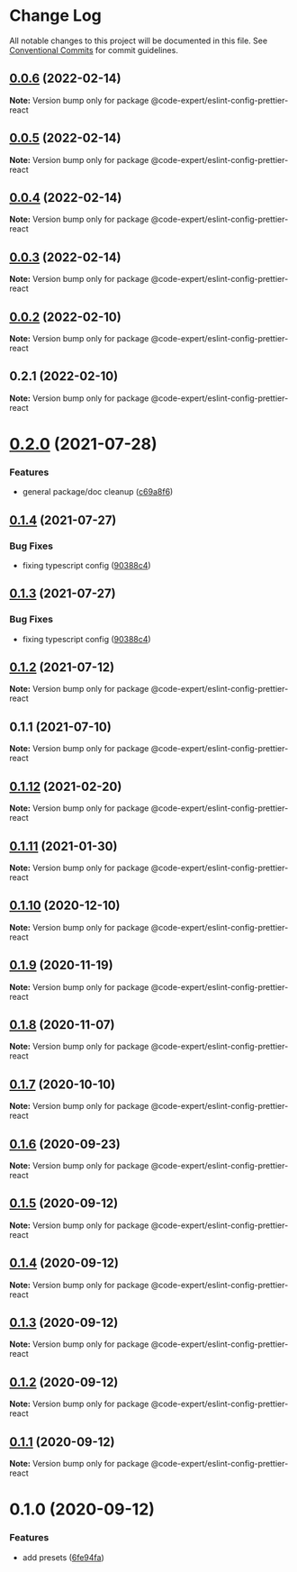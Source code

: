 # Change Log

All notable changes to this project will be documented in this file.
See [Conventional Commits](https://conventionalcommits.org) for commit guidelines.

## [0.0.6](https://github.com/CodeExpertETH/configs/compare/@code-expert/eslint-config-prettier-react@0.0.5...@code-expert/eslint-config-prettier-react@0.0.6) (2022-02-14)

**Note:** Version bump only for package @code-expert/eslint-config-prettier-react





## [0.0.5](https://github.com/CodeExpertETH/configs/compare/@code-expert/eslint-config-prettier-react@0.0.4...@code-expert/eslint-config-prettier-react@0.0.5) (2022-02-14)

**Note:** Version bump only for package @code-expert/eslint-config-prettier-react





## [0.0.4](https://github.com/CodeExpertETH/configs/compare/@code-expert/eslint-config-prettier-react@0.0.3...@code-expert/eslint-config-prettier-react@0.0.4) (2022-02-14)

**Note:** Version bump only for package @code-expert/eslint-config-prettier-react





## [0.0.3](https://github.com/CodeExpertETH/configs/compare/@code-expert/eslint-config-prettier-react@0.0.2...@code-expert/eslint-config-prettier-react@0.0.3) (2022-02-14)

**Note:** Version bump only for package @code-expert/eslint-config-prettier-react





## [0.0.2](https://github.com/CodeExpertETH/configs/compare/@code-expert/eslint-config-prettier-react@0.2.1...@code-expert/eslint-config-prettier-react@0.0.2) (2022-02-10)

**Note:** Version bump only for package @code-expert/eslint-config-prettier-react





## 0.2.1 (2022-02-10)

**Note:** Version bump only for package @code-expert/eslint-config-prettier-react





# [0.2.0](https://github.com/CodeExpertETH/configs/compare/@code-expert/eslint-config-prettier-react@0.1.4...@code-expert/eslint-config-prettier-react@0.2.0) (2021-07-28)


### Features

* general package/doc cleanup ([c69a8f6](https://github.com/CodeExpertETH/configs/commit/c69a8f60a03531f44d7996955d48d522d9637427))





## [0.1.4](https://github.com/CodeExpertETH/configs/compare/@code-expert/eslint-config-prettier-react@0.1.2...@code-expert/eslint-config-prettier-react@0.1.4) (2021-07-27)

### Bug Fixes

- fixing typescript config ([90388c4](https://github.com/CodeExpertETH/configs/commit/90388c4a744ba11070f668e752123d549994c4fb))

## [0.1.3](https://github.com/CodeExpertETH/configs/compare/@code-expert/eslint-config-prettier-react@0.1.2...@code-expert/eslint-config-prettier-react@0.1.3) (2021-07-27)

### Bug Fixes

- fixing typescript config ([90388c4](https://github.com/CodeExpertETH/configs/commit/90388c4a744ba11070f668e752123d549994c4fb))

## [0.1.2](https://github.com/CodeExpertETH/configs/compare/@code-expert/eslint-config-prettier-react@0.1.1...@code-expert/eslint-config-prettier-react@0.1.2) (2021-07-12)

**Note:** Version bump only for package @code-expert/eslint-config-prettier-react

## 0.1.1 (2021-07-10)

**Note:** Version bump only for package @code-expert/eslint-config-prettier-react

## [0.1.12](https://github.com/CodeExpertETH/configs/compare/@code-expert/eslint-config-prettier-react@0.1.11...@code-expert/eslint-config-prettier-react@0.1.12) (2021-02-20)

**Note:** Version bump only for package @code-expert/eslint-config-prettier-react

## [0.1.11](https://github.com/CodeExpertETH/configs/compare/@code-expert/eslint-config-prettier-react@0.1.10...@code-expert/eslint-config-prettier-react@0.1.11) (2021-01-30)

**Note:** Version bump only for package @code-expert/eslint-config-prettier-react

## [0.1.10](https://github.com/CodeExpertETH/configs/compare/@code-expert/eslint-config-prettier-react@0.1.9...@code-expert/eslint-config-prettier-react@0.1.10) (2020-12-10)

**Note:** Version bump only for package @code-expert/eslint-config-prettier-react

## [0.1.9](https://github.com/CodeExpertETH/configs/compare/@code-expert/eslint-config-prettier-react@0.1.8...@code-expert/eslint-config-prettier-react@0.1.9) (2020-11-19)

**Note:** Version bump only for package @code-expert/eslint-config-prettier-react

## [0.1.8](https://github.com/CodeExpertETH/configs/compare/@code-expert/eslint-config-prettier-react@0.1.7...@code-expert/eslint-config-prettier-react@0.1.8) (2020-11-07)

**Note:** Version bump only for package @code-expert/eslint-config-prettier-react

## [0.1.7](https://github.com/CodeExpertETH/configs/compare/@code-expert/eslint-config-prettier-react@0.1.6...@code-expert/eslint-config-prettier-react@0.1.7) (2020-10-10)

**Note:** Version bump only for package @code-expert/eslint-config-prettier-react

## [0.1.6](https://github.com/CodeExpertETH/configs/compare/@code-expert/eslint-config-prettier-react@0.1.5...@code-expert/eslint-config-prettier-react@0.1.6) (2020-09-23)

**Note:** Version bump only for package @code-expert/eslint-config-prettier-react

## [0.1.5](https://github.com/CodeExpertETH/configs/compare/@code-expert/eslint-config-prettier-react@0.1.4...@code-expert/eslint-config-prettier-react@0.1.5) (2020-09-12)

**Note:** Version bump only for package @code-expert/eslint-config-prettier-react

## [0.1.4](https://github.com/CodeExpertETH/configs/compare/@code-expert/eslint-config-prettier-react@0.1.3...@code-expert/eslint-config-prettier-react@0.1.4) (2020-09-12)

**Note:** Version bump only for package @code-expert/eslint-config-prettier-react

## [0.1.3](https://github.com/CodeExpertETH/configs/compare/@code-expert/eslint-config-prettier-react@0.1.2...@code-expert/eslint-config-prettier-react@0.1.3) (2020-09-12)

**Note:** Version bump only for package @code-expert/eslint-config-prettier-react

## [0.1.2](https://github.com/CodeExpertETH/configs/compare/@code-expert/eslint-config-prettier-react@0.1.1...@code-expert/eslint-config-prettier-react@0.1.2) (2020-09-12)

**Note:** Version bump only for package @code-expert/eslint-config-prettier-react

## [0.1.1](https://github.com/CodeExpertETH/configs/compare/@code-expert/eslint-config-prettier-react@0.1.0...@code-expert/eslint-config-prettier-react@0.1.1) (2020-09-12)

**Note:** Version bump only for package @code-expert/eslint-config-prettier-react

# 0.1.0 (2020-09-12)

### Features

- add presets ([6fe94fa](https://github.com/CodeExpertETH/configs/commit/6fe94fae4ed9d80b18833c9e5a3f51f710ebda43))
